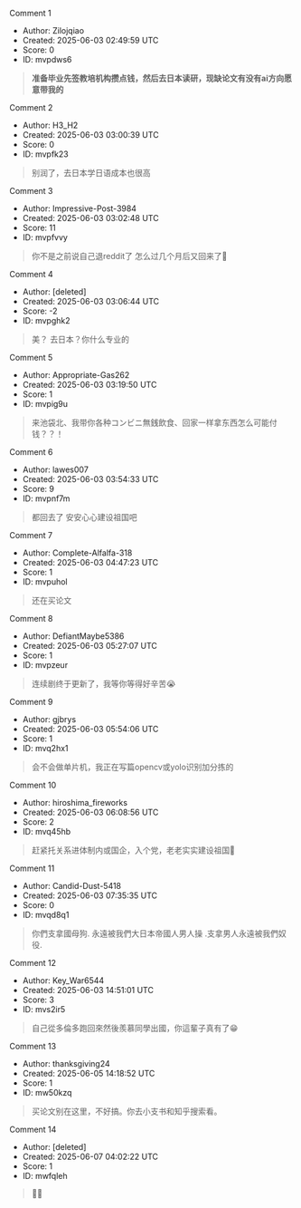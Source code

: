 Comment 1

- Author: Zilojqiao
- Created: 2025-06-03 02:49:59 UTC
- Score: 0
- ID: mvpdws6

> **准备毕业先签教培机构攒点钱，然后去日本读研，现缺论文有没有ai方向愿意带我的**

Comment 2

- Author: H3_H2
- Created: 2025-06-03 03:00:39 UTC
- Score: 0
- ID: mvpfk23

> 别润了，去日本学日语成本也很高

Comment 3

- Author: Impressive-Post-3984
- Created: 2025-06-03 03:02:48 UTC
- Score: 11
- ID: mvpfvvy

> 你不是之前说自己退reddit了 怎么过几个月后又回来了🤣

Comment 4

- Author: [deleted]
- Created: 2025-06-03 03:06:44 UTC
- Score: -2
- ID: mvpghk2

> 美？ 去日本？你什么专业的

Comment 5

- Author: Appropriate-Gas262
- Created: 2025-06-03 03:19:50 UTC
- Score: 1
- ID: mvpig9u

> 来池袋北、我带你各种コンビニ無銭飲食、回家一样拿东西怎么可能付钱？？！

Comment 6

- Author: lawes007
- Created: 2025-06-03 03:54:33 UTC
- Score: 9
- ID: mvpnf7m

> 都回去了 安安心心建设祖国吧

Comment 7

- Author: Complete-Alfalfa-318
- Created: 2025-06-03 04:47:23 UTC
- Score: 1
- ID: mvpuhol

> 还在买论文

Comment 8

- Author: DefiantMaybe5386
- Created: 2025-06-03 05:27:07 UTC
- Score: 1
- ID: mvpzeur

> 连续剧终于更新了，我等你等得好辛苦😭

Comment 9

- Author: gjbrys
- Created: 2025-06-03 05:54:06 UTC
- Score: 1
- ID: mvq2hx1

> 会不会做单片机，我正在写篇opencv或yolo识别加分拣的

Comment 10

- Author: hiroshima_fireworks
- Created: 2025-06-03 06:08:56 UTC
- Score: 2
- ID: mvq45hb

> 赶紧托关系进体制内或国企，入个党，老老实实建设祖国🥹

Comment 11

- Author: Candid-Dust-5418
- Created: 2025-06-03 07:35:35 UTC
- Score: 0
- ID: mvqd8q1

> 你們支拿國母狗. 永遠被我們大日本帝國人男人操 .支拿男人永遠被我們奴役.

Comment 12

- Author: Key_War6544
- Created: 2025-06-03 14:51:01 UTC
- Score: 3
- ID: mvs2ir5

> 自己從多倫多跑回來然後羨慕同學出國，你這輩子真有了😁

Comment 13

- Author: thanksgiving24
- Created: 2025-06-05 14:18:52 UTC
- Score: 1
- ID: mw50kzq

> 买论文别在这里，不好搞。你去小支书和知乎搜索看。

Comment 14

- Author: [deleted]
- Created: 2025-06-07 04:02:22 UTC
- Score: 1
- ID: mwfqleh

> 🚬🐘
